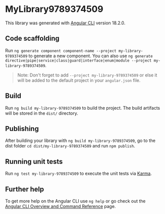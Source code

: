 # MyLibrary9789374509

This library was generated with [Angular CLI](https://github.com/angular/angular-cli) version 18.2.0.

## Code scaffolding

Run `ng generate component component-name --project my-library-9789374509` to generate a new component. You can also use `ng generate directive|pipe|service|class|guard|interface|enum|module --project my-library-9789374509`.
> Note: Don't forget to add `--project my-library-9789374509` or else it will be added to the default project in your `angular.json` file. 

## Build

Run `ng build my-library-9789374509` to build the project. The build artifacts will be stored in the `dist/` directory.

## Publishing

After building your library with `ng build my-library-9789374509`, go to the dist folder `cd dist/my-library-9789374509` and run `npm publish`.

## Running unit tests

Run `ng test my-library-9789374509` to execute the unit tests via [Karma](https://karma-runner.github.io).

## Further help

To get more help on the Angular CLI use `ng help` or go check out the [Angular CLI Overview and Command Reference](https://angular.dev/tools/cli) page.
